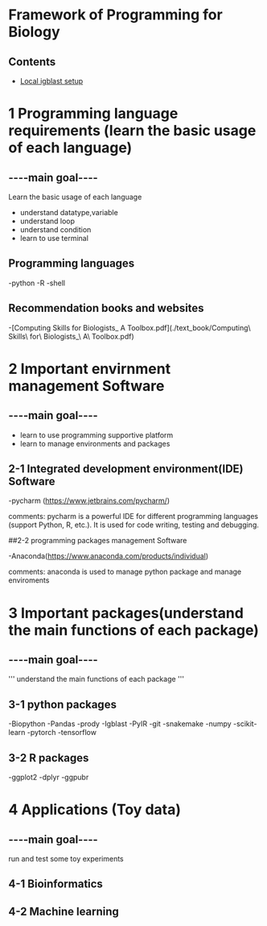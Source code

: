 # Framework of Programming for Biology

## Contents
* [Local igblast setup](#local-igblast-setup)   



# 1 Programming language requirements (learn the basic usage of each language)
## ----main goal----
Learn the basic usage of each language
- understand datatype,variable
- understand loop
- understand condition
- learn to use terminal

## Programming languages

-python
-R
-shell

## Recommendation books and websites
-[Computing Skills for Biologists_ A Toolbox.pdf](./text_book/Computing\ Skills\ for\ Biologists\_\ A\ Toolbox\.pdf)

# 2 Important envirnment management Software
## ----main goal----
- learn to use programming supportive platform
- learn to manage environments and packages

## 2-1 Integrated development environment(IDE) Software

-pycharm (https://www.jetbrains.com/pycharm/)

comments: pycharm is a powerful IDE for different programming languages (support Python, R, etc.). It is used for code writing, testing and debugging.

##2-2 programming packages management Software

-Anaconda(https://www.anaconda.com/products/individual)

comments: anaconda is used to manage python package and manage enviroments

# 3 Important packages(understand the main functions of each package)
## ----main goal----
'''
understand the main functions of each package
'''
## 3-1 python packages

-Biopython
-Pandas
-prody
-Igblast
-PyIR
-git
-snakemake
-numpy
-scikit-learn
-pytorch
-tensorflow


## 3-2 R packages

-ggplot2
-dplyr
-ggpubr


# 4 Applications (Toy data)
## ----main goal----
run and test some toy experiments

## 4-1 Bioinformatics
## 4-2 Machine learning
